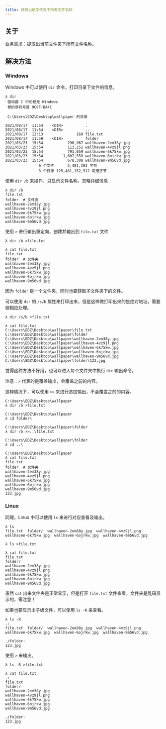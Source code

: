 ```yaml
---
title: 获取当前文件夹下所有文件名称
---
```


## 关于

业务需求：提取出当前文件夹下所有文件名称。

## 解决方法

### Windows

Windows 中可以使用 `dir` 命令，打印目录下文件的信息。

```shell
λ dir
 驱动器 C 中的卷是 Windows
 卷的序列号是 9C8F-DA4C

 C:\Users\EDZ\Desktop\wallpaper 的目录

2021/08/17  11:54    <DIR>          .
2021/08/17  11:54    <DIR>          ..
2021/08/17  12:13               160 file.txt
2021/08/17  11:59    <DIR>          folder
2021/03/23  15:54           290,967 wallhaven-2em38y.jpg
2021/03/23  15:54           113,151 wallhaven-4vz9jl.png
2021/03/23  15:54           791,059 wallhaven-6k75kw.jpg
2021/03/23  15:54         1,607,558 wallhaven-6ojrkw.jpg
2021/03/23  15:54           678,308 wallhaven-9m56vd.jpg
               6 个文件      3,481,203 字节
               3 个目录 125,481,152,512 可用字节
```

使用 `dir /b` 来操作，只显示文件名称，忽略详细信息

```shell
λ dir /b
file.txt
folder	# 文件夹
wallhaven-2em38y.jpg
wallhaven-4vz9jl.png
wallhaven-6k75kw.jpg
wallhaven-6ojrkw.jpg
wallhaven-9m56vd.jpg
```

使用 `>` 进行输出重定向，创建并输出到 `file.txt` 文件

```shell
λ dir /b >file.txt

λ cat file.txt
file.txt
folder	# 文件夹
wallhaven-2em38y.jpg
wallhaven-4vz9jl.png
wallhaven-6k75kw.jpg
wallhaven-6ojrkw.jpg
wallhaven-9m56vd.jpg
```

因为 `folder` 是一个文件夹，同时也要获取子文件夹下的文件。

可以使用 `dir` 的 `/s/b` 属性来打印出来，但是这样做打印出来的是绝对地址，需要做相应处理。

```shell
λ dir /s/b >file.txt

λ cat file.txt
C:\Users\EDZ\Desktop\wallpaper\file.txt
C:\Users\EDZ\Desktop\wallpaper\folder
C:\Users\EDZ\Desktop\wallpaper\wallhaven-2em38y.jpg
C:\Users\EDZ\Desktop\wallpaper\wallhaven-4vz9jl.png
C:\Users\EDZ\Desktop\wallpaper\wallhaven-6k75kw.jpg
C:\Users\EDZ\Desktop\wallpaper\wallhaven-6ojrkw.jpg
C:\Users\EDZ\Desktop\wallpaper\wallhaven-9m56vd.jpg
C:\Users\EDZ\Desktop\wallpaper\folder\123.jpg
```

觉得这种方法不好用，也可以进入每个文件夹中执行 `dir` 输出命令。

注意：`>` 代表的是覆盖输出，会覆盖之前的内容。

这种情况下，可以使用 `>>` 来进行追加输出，不会覆盖之前的内容。

```shell
C:\Users\EDZ\Desktop\wallpaper
λ dir /b >file.txt

C:\Users\EDZ\Desktop\wallpaper
λ cd folder\

C:\Users\EDZ\Desktop\wallpaper\folder
λ dir /b >>..\file.txt

C:\Users\EDZ\Desktop\wallpaper\folder
λ cd ..\

C:\Users\EDZ\Desktop\wallpaper
λ cat file.txt
file.txt
folder	# 文件夹
wallhaven-2em38y.jpg
wallhaven-4vz9jl.png
wallhaven-6k75kw.jpg
wallhaven-6ojrkw.jpg
wallhaven-9m56vd.jpg
123.jpg
```

### Linux

同理，Linux 中可以使用 `ls` 来进行对应查看及输出。

```shell
λ ls
file.txt  folder/  wallhaven-2em38y.jpg  wallhaven-4vz9jl.png  wallhaven-6k75kw.jpg  wallhaven-6ojrkw.jpg  wallhaven-9m56vd.jpg

λ ls >file.txt

λ cat file.txt
file.txt
folder/
wallhaven-2em38y.jpg
wallhaven-4vz9jl.png
wallhaven-6k75kw.jpg
wallhaven-6ojrkw.jpg
wallhaven-9m56vd.jpg
```

虽然 `cat` 出来文件夹是正常显示，但是打开 `file.txt` 文件查看，文件夹是乱码显示的，需注意！

如果也要显示出子级文件，可以使用 `ls -R` 来查看。

```shell
λ ls -R
.:
file.txt  folder/  wallhaven-2em38y.jpg  wallhaven-4vz9jl.png  wallhaven-6k75kw.jpg  wallhaven-6ojrkw.jpg  wallhaven-9m56vd.jpg

./folder:
123.jpg
```

使用 `>` 来输出。

```shell
λ ls -R >file.txt

λ cat file.txt
.:
file.txt
folder/
wallhaven-2em38y.jpg
wallhaven-4vz9jl.png
wallhaven-6k75kw.jpg
wallhaven-6ojrkw.jpg
wallhaven-9m56vd.jpg

./folder:
123.jpg
```
